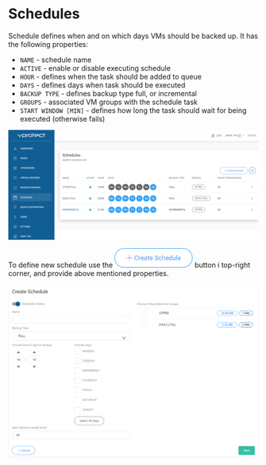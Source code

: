 # Schedules

Schedule defines when and on which days VMs should be backed up. It has the following properties:


* `NAME` - schedule name
* `ACTIVE` - enable or disable executing schedule
* `HOUR` - defines when the task should be added to queue
* `DAYS` - defines days when task should be executed
* `BACKUP TYPE` - defines backup type full, or incremental
* `GROUPS` - associated VM groups with the schedule task
* `START WINDOW [MIN]` - defines how long the task should wait for being executed (otherwise fails)

![](images/admin_webui_schedules_overview.png)

To define new schedule use the ![](images/admin_webui_schedules_button_create_schedule.png) button i top-right corner, and provide above mentioned properties.

![](images/admin_webui_schedules_create.png)